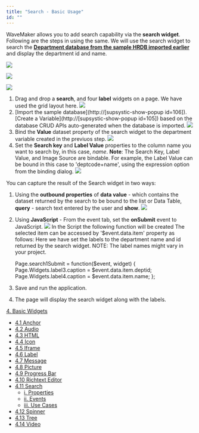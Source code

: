 ```yaml
---
title: "Search - Basic Usage"
id: ""
---
```


WaveMaker allows you to add search capability via the **search widget**. Following are the steps in using the same. We will use the search widget to search the [**Department database from the sample HRDB imported earlier**](/learn/app-development/services/database-services/working-with-databases/#integrating-database) and display the department id and name.

[![](../assets/search_run1.png)](../assets/search_run1.png)

[![](../assets/search_run2.png)](../assets/search_run2.png)

[![](../assets/search_run3.png)](learn/wp-content/uploads/search_run3.png)

1. Drag and drop a **search**, and four **label** widgets on a page. We have used the grid layout here. [![](../assets/search_design.png)](../assets/search_design.png)
2. [Import the sample database](http://[supsystic-show-popup id=106]). [Create a Variable](http://[supsystic-show-popup id=105]) based on the database CRUD APIs auto-generated when the database is imported. [![](../assets/search_lv.png)](../assets/search_lv.png)
3. Bind the **Value** dataset property of the search widget to the department variable created in the previuos step. [![](../assets/search_bind.png)](../assets/search_bind.png)
4. Set the **Search key** and **Label Value** properties to the column name you want to search by, in this case, _name_. **Note**: The Search Key, Label Value, and Image Source are bindable. For example, the Label Value can be bound in this case to 'deptcode+name', using the expression option from the binding dialog. [![](../assets/search_props.png)](../assets/search_props.png)

You can capture the result of the Search widget in two ways:

1. Using the **outbound properties** of **data value** - which contains the dataset returned by the search to be bound to the list or Data Table, **query** - search text entered by the user and **show**. [![](../assets/search_outbound.png)](../assets/search_outbound.png)
2. Using **JavaScript** - From the event tab, set the **onSubmit** event to JavaScript. [![](../assets/search_event.png)](../assets/search_event.png) In the Script the following function will be created The selected item can be accessed by '$event.data.item' property as follows: Here we have set the labels to the department name and id returned by the search widget. NOTE: The label names might vary in your project.
    
    Page.search1Submit = function($event, widget) {
            Page.Widgets.label3.caption = $event.data.item.deptid;
            Page.Widgets.label4.caption = $event.data.item.name;
        };
    
3. Save and run the application.
4. The page will display the search widget along with the labels.

[4\. Basic Widgets](/learn/app-development/widgets/widget-library/#basic)

- [4.1 Anchor](/learn/app-development/widgets/basic/anchor/)
- [4.2 Audio](/learn/app-development/widgets/media-widgets/)
- [4.3 HTML](/learn/app-development/widgets/basic/html/)
- [4.4 Icon](/learn/app-development/widgets/basic/icon/)
- [4.5 Iframe](/learn/app-development/widgets/basic/iframe/)
- [4.6 Label](/learn/app-development/widgets/basic/label/)
- [4.7 Message](/learn/app-development/widgets/basic/message/)
- [4.8 Picture](/learn/app-development/widgets/media-widgets/)
- [4.9 Progress Bar](/learn/app-development/widgets/basic/progress-bar/)
- [4.10 Richtext Editor](/learn/app-development/widgets/basic/richtext-editor/)
- [4.11 Search](/learn/app-development/widgets/basic/search/)
    - [i. Properties](/learn/app-development/widgets/basic/search/#properties)
    - [ii. Events](/learn/app-development/widgets/basic/search/#events)
    - [iii. Use Cases](/learn/app-development/widgets/basic/search-basic-usage/)
- [4.12 Spinner](/learn/app-development/widgets/basic/spinner/)
- [4.13 Tree](/learn/app-development/widgets/basic/tree/)
- [4.14 Video](/learn/app-development/widgets/media-widgets/)
